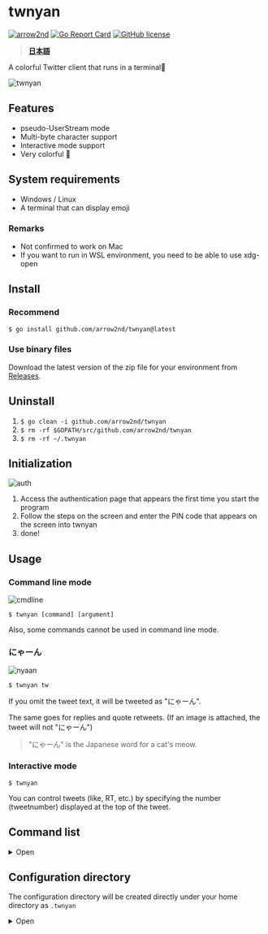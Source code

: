 # twnyan

[![arrow2nd](https://circleci.com/gh/arrow2nd/twnyan.svg?style=shield)](https://circleci.com/gh/arrow2nd/twnyan/tree/main)
[![Go Report Card](https://goreportcard.com/badge/github.com/arrow2nd/twnyan)](https://goreportcard.com/report/github.com/arrow2nd/twnyan)
[![GitHub license](https://img.shields.io/github/license/arrow2nd/twnyan)](https://github.com/arrow2nd/twnyan/blob/main/LICENSE.txt)

> **[日本語](README.md)**

A colorful Twitter client that runs in a terminal🐾

![twnyan](https://user-images.githubusercontent.com/44780846/106699506-612c0f80-6626-11eb-803e-332512822789.gif)

## Features

- pseudo-UserStream mode
- Multi-byte character support
- Interactive mode support
- Very colorful 🎨

## System requirements

- Windows / Linux
- A terminal that can display emoji

### Remarks

- Not confirmed to work on Mac
- If you want to run in WSL environment, you need to be able to use xdg-open

## Install

### Recommend

`$ go install github.com/arrow2nd/twnyan@latest`

### Use binary files

Download the latest version of the zip file for your environment from [Releases](https://github.com/arrow2nd/twnyan/releases).

## Uninstall

1. `$ go clean -i github.com/arrow2nd/twnyan`
2. `$ rm -rf $GOPATH/src/github.com/arrow2nd/twnyan`
3. `$ rm -rf ~/.twnyan`

## Initialization

![auth](https://user-images.githubusercontent.com/44780846/106747441-4a59dd00-6667-11eb-8248-3468cb39f7d1.png)

1. Access the authentication page that appears the first time you start the program
2. Follow the steps on the screen and enter the PIN code that appears on the screen into twnyan
3. done!

## Usage

### Command line mode

![cmdline](https://user-images.githubusercontent.com/44780846/106699170-b287cf00-6625-11eb-8374-8565286db3e2.gif)

`$ twnyan [command] [argument]`

Also, some commands cannot be used in command line mode.

### にゃーん

![nyaan](https://user-images.githubusercontent.com/44780846/106699001-558c1900-6625-11eb-948e-6212ab0cba40.gif)

`$ twnyan tw`

If you omit the tweet text, it will be tweeted as "にゃーん".

The same goes for replies and quote retweets. (If an image is attached, the tweet will not "にゃーん")

> "にゃーん" is the Japanese word for a cat's meow.

### Interactive mode

`$ twnyan`

You can control tweets (like, RT, etc.) by specifying the number (tweetnumber) displayed at the top of the tweet.

## Command list

<details>
<summary>Open</summary>

## tweet

`Alias: tw`

### tweet [text] [imagefile]

Post a tweet.

| Arguments  | Hints                                                                            | Examples                         |
| ---------- | -------------------------------------------------------------------------------- | -------------------------------- |
| text       | If there is no text and image file, the message will be posted with a "にゃーん" | `tweet`                          |
| image file | If there is more than one, please separate them with a space                     | `tweet 🍣 sushi1.png sushi2.png` |

- You can also omit the text and just post an image (e.g. `tweet cat.png`)

### tweet multi

`Alias: ml`

Post a multi-line tweet.

- To finish typing, type a semicolon (;) at the end of the sentence
- To cancel, press Ctrl+C on an empty line

### tweet remove [\<tweetnumber\>]...

`Alias: rm`

Delete a tweet.

| Arguments   | Hints                                                      | Examples           |
| ----------- | ---------------------------------------------------------- | ------------------ |
| tweetNumber | Separate each tweet with a space if there is more than one | `tweet remove 2 5` |

## timeline

`Alias: tl`

### timeline [counts]

Get a home timeline.

| Arguments | Hints                                                                | Examples      |
| --------- | -------------------------------------------------------------------- | ------------- |
| counts    | If you omit it, the default value is given in the configuration file | `timeline 39` |

## stream

`Alias: st`

It first accumulates tweets from the home timeline for a minute, then displays the tweets with a one-minute delay, just like the UserStream API.

**Ctrl+C** to exit.

## mention

`Alias: mt`

### mention [counts]

Get a Mentions to you.

| Arguments | Hints                                                                | Examples     |
| --------- | -------------------------------------------------------------------- | ------------ |
| counts    | If you omit it, the default value is given in the configuration file | `mention 20` |

## list

`Alias: ls`

### list [\<listname\>] [counts]

Get a timeline of the list.

| Arguments | Hints                                                                        | Examples                  |
| --------- | ---------------------------------------------------------------------------- | ------------------------- |
| list name | If you are running in interactive mode, you can complete it with the Tab key | `list Cats`               |
| counts    | If you omit it, the default value is given in the configuration file         | `list "Cat Gathering" 30` |

## user

`Alias: ur`

### user [<username/tweetnumber>] [counts]

Get a timeline of the specified user.

| Arguments            | Hints                                                                | Examples                  |
| -------------------- | -------------------------------------------------------------------- | ------------------------- |
| username/tweetnumber | Either can be specified<br>The '@' in the username is optional       | `user github`<br>`user 1` |
| counts               | If you omit it, the default value is given in the configuration file | `user twitter 15`         |

### user own [counts]

Get your own timeline.

| Arguments | Hints                                                                | Examples      |
| --------- | -------------------------------------------------------------------- | ------------- |
| counts    | If you omit it, the default value is given in the configuration file | `user own 50` |

## search

`Alias: sh`

### search [\<keyword\>] [counts]

Searches for tweets tweets in the past 7 days.

| Arguments | Hints                                                                | Examples           |
| --------- | -------------------------------------------------------------------- | ------------------ |
| keyword   | Please enclose any spaces in double quotes                           | `search "cat dog"` |
| counts    | If you omit it, the default value is given in the configuration file | `search sushi 5`   |

## like

`Alias: lk, fv`

### like [\<tweetnumber\>]

Like a tweet.

| Arguments   | Hints                                                      | Examples   |
| ----------- | ---------------------------------------------------------- | ---------- |
| tweetnumber | Separate each tweet with a space if there is more than one | `like 1 2` |

### like remove [\<tweetnumber\>]

`Alias: rm`

UnLike a tweet.

| Arguments   | Hints                                                      | Examples          |
| ----------- | ---------------------------------------------------------- | ----------------- |
| tweetnumber | Separate each tweet with a space if there is more than one | `like remove 1 2` |

## retweet

`Alias: rt`

### retweet [\<tweetnumber\>]...

Retweet a tweet.

| Arguments   | Hints                                                      | Examples      |
| ----------- | ---------------------------------------------------------- | ------------- |
| tweetnumber | Separate each tweet with a space if there is more than one | `retweet 1 5` |

### retweet remove [\<tweetnumber\>]...

`Alias: rm`

UnRetweet tweet.

| Arguments   | Hints                                                      | Examples             |
| ----------- | ---------------------------------------------------------- | -------------------- |
| tweetnumber | Separate each tweet with a space if there is more than one | `retweet remove 1 5` |

## quote

`Alias: qt`

### quote [\<tweetnumber\>] [text] [imagefile]

Quote a tweet.

| Arguments   | Hints                                                                            | Examples                           |
| ----------- | -------------------------------------------------------------------------------- | ---------------------------------- |
| tweetnumber | Specify the number of the tweet to quote                                         | `quote 1 good!!!`                  |
| text        | If there is no text and image file, the message will be posted with a "にゃーん" | `quote 1`                          |
| imagefile   | If there is more than one, please separate them with a space                     | `quote 1 🍣 sushi1.png sushi2.png` |

### quote multi

`Alias: ml`

Post a multi-line quote retweet.

- To finish typing, type a semicolon (;) at the end of the sentence
- If blank (enter only a semicolon), the post will be canceled

## reply

`Alias: rp`

### reply [\<tweetnumber\>] [text] [imagefile]

Post a reply.

| Arguments   | Hints                                                                            | Examples                     |
| ----------- | -------------------------------------------------------------------------------- | ---------------------------- |
| tweetnumber | Specify the number of the tweet you want to reply to.                            | `reply 1 meow`               |
| text        | If there is no text and image file, the message will be posted with a "にゃーん" | `reply 1`                    |
| image file  | If there is more than one, please separate them with a space                     | `reply 1 good!!! sushi1.png` |

- You can also omit the text and just post an image. (e.g. `reply 1 dog.png`)

### reply multi

`Alias: ml`

Post a multi-line reply.

- To finish typing, enter a semicolon (;) at the end of the sentence
- If blank (enter only a semicolon), the post will be canceled

## follow

`Alias: fw`

### follow [<username/tweetnumber>]

Follow a user.

| Arguments            | Hints                                                          | Examples                      |
| -------------------- | -------------------------------------------------------------- | ----------------------------- |
| username/tweetnumber | Either can be specified<br>The '@' in the username is optional | `follow github`<br>`follow 1` |

### follow remove [<username/tweetnumber>]

`Alias: rm`

Unfollow a user.

| Arguments            | Hints                                                          | Examples                                       |
| -------------------- | -------------------------------------------------------------- | ---------------------------------------------- |
| username/tweetnumber | Either can be specified<br>The '@' in the username is optional | `follow remove arrow_2nd`<br>`follow remove 1` |

## block

`Alias: bk`

### block [<username/tweetnumber>]

Block a user.

| Arguments            | Hints                                                          | Examples                       |
| -------------------- | -------------------------------------------------------------- | ------------------------------ |
| username/tweetnumber | Either can be specified<br>The '@' in the username is optional | `block arrow_2nd`<br>`block 1` |

### block remove [<username/tweetnumber>]

`Alias: rm`

Unblock a user.

| Arguments            | Hints                                                          | Examples                                     |
| -------------------- | -------------------------------------------------------------- | -------------------------------------------- |
| username/tweetnumber | Either can be specified<br>The '@' in the username is optional | `block remove arrow_2nd`<br>`block remove 1` |

## mute

`Alias: mu`

### mute [<username/tweetnumber>]

Mute a user.

| Arguments            | Hints                                                          | Examples                     |
| -------------------- | -------------------------------------------------------------- | ---------------------------- |
| username/tweetnumber | Either can be specified<br>The '@' in the username is optional | `mute arrow_2nd`<br>`mute 1` |

### mute remove [<username/tweetnumber>]

`Alias: rm`

Unmute a user.

| Arguments            | Hints                                                          | Examples                                   |
| -------------------- | -------------------------------------------------------------- | ------------------------------------------ |
| username/tweetnumber | Either can be specified<br>The '@' in the username is optional | `mute remove arrow_2nd`<br>`mute remove 1` |

## open

`Alias: op`

### open [\<tweetnumber\>]

View the tweet in your browser.

| Arguments   | Hints                                                          | Examples |
| ----------- | -------------------------------------------------------------- | -------- |
| tweetnumber | Specify the number of the tweet to be displayed in the browser | `open 2` |

## clear

Initialize the screen.

## help

Displays help.

You can also use `[command] help` to display help for a command.

## exit

Exits the interactive mode.

</details>

## Configuration directory

The configuration directory will be created directly under your home directory as `.twnyan`

<details>
<summary>Open</summary>

### .cred.yaml

A file of authentication information.

### option.yaml

A file of option setting.

| 名前       | 説明                                |
| ---------- | ----------------------------------- |
| ConfigDir  | Path of the configuration directory |
| Counts     | Default number of acquisitions      |
| DateFormat | Date Format                         |
| TimeFormat | Time Format                         |

- The format of the date and time is the same as the format string of the [time package](https://golang.org/pkg/time/#pkg-constants)

### color.yaml

A file of color settings.

| 名前         | 説明                                           |
| ------------ | ---------------------------------------------- |
| Accent1      | Accent Color 1                                 |
| Accent2      | Accent Color 2                                 |
| Accent3      | Accent Color 3                                 |
| Error        | Background color of error messages             |
| BoxForground | Text color when reversing                      |
| Separator    | Separator                                      |
| UserName     | User Name                                      |
| ScreenName   | Screen Name                                    |
| Reply        | Indication of reply, color of user replying to |
| Hashtag      | Hashtag                                        |
| Favorite     | Display of likes, color of the number of likes |
| Retweet      | Display of Retweet, color of retweet count     |
| Verified     | Verified account                               |
| Protected    | Private account                                |
| Following    | Folloing                                       |
| FollowedBy   | Followed by                                    |
| Block        | Block                                          |
| Mute         | Mute                                           |

</details>

